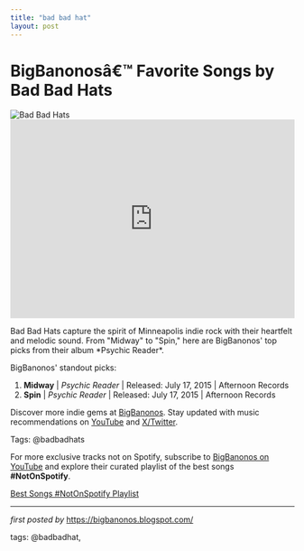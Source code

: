 ```yaml
---
title: "bad bad hat"
layout: post
---
```

<!-- Title of the Post -->
<h1 >BigBanonosâ€™ Favorite Songs by Bad Bad Hats</h1> <!-- Featured Image -->
<div > <img src="https://i.scdn.co/image/ab6761610000e5eb23208c3a10f93836ad50fa32" alt="Bad Bad Hats">
</div> <!-- Spotify Embed -->
<div > <iframe src="https://open.spotify.com/embed/playlist/2mc2cbLevQTU3kHYigUYAX?utm_source=generator" width="100%" height="352" frameBorder="0" allowfullscreen="" allow="autoplay; clipboard-write; encrypted-media; fullscreen; picture-in-picture" loading="lazy"></iframe>
</div> <!-- Introductory Text -->
<p >Bad Bad Hats capture the spirit of Minneapolis indie rock with their heartfelt and melodic sound. From "Midway" to "Spin," here are BigBanonos' top picks from their album *Psychic Reader*.</p> <!-- Song Highlights -->
<div > <p>BigBanonos' standout picks:</p> <ol> <li><strong>Midway</strong> | <em>Psychic Reader</em> | Released: July 17, 2015 | Afternoon Records</li> <li><strong>Spin</strong> | <em>Psychic Reader</em> | Released: July 17, 2015 | Afternoon Records</li> </ol>
</div> <!-- Footer Links -->
<div > <p>Discover more indie gems at <a href="https://bigbanonos.blogspot.com/" target="_blank">BigBanonos</a>. Stay updated with music recommendations on <a href="https://www.youtube.com/@BigBanonos" target="_blank">YouTube</a> and <a href="https://x.com/bigbanonos" target="_blank">X/Twitter</a>.</p>
</div> <!-- Tags -->
<p >Tags: @badbadhats</p>

<!--Subscribe and Playlist Links-->
<div>
    <p>For more exclusive tracks not on Spotify, subscribe to <a href="https://www.youtube.com/@BigBanonos" target="_blank">BigBanonos on YouTube</a> and explore their curated playlist of the best songs <strong>#NotOnSpotify</strong>.</p>
    <p><a href="https://www.youtube.com/playlist?list=PLtuNtuTatqI0kFahUCbtbfenC_ET5O_tr" target="_blank">Best Songs #NotOnSpotify Playlist<br /></a></p></div>

<hr />

<p><em>first posted by</em> <a href="https://bigbanonos.blogspot.com/" rel="noopener" target="_new">https://bigbanonos.blogspot.com/</a></p>

<p>tags: @badbadhat,</p>
